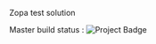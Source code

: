 Zopa test solution

Master build status :
<img src="https://ci.appveyor.com/api/projects/status/github/shahed011/zopaloanquotesolution?svg=true" alt="Project Badge">

